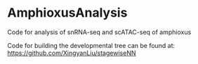 # AmphioxusAnalysis

Code for analysis of snRNA-seq and scATAC-seq of amphioxus

Code for building the developmental tree can be found at: https://github.com/XingyanLiu/stagewiseNN
